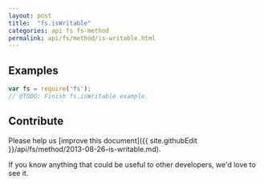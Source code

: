 ```yaml
---
layout: post
title:  "fs.isWritable"
categories: api fs fs-method
permalink: api/fs/method/is-writable.html
---
```


## Examples

```javascript
var fs = require('fs');
// @TODO: Finish fs.isWritable example.
```

## Contribute

Please help us [improve this document]({{ site.githubEdit }}/api/fs/method/2013-08-26-is-writable.md).

If you know anything that could be useful to other developers, we'd love to see it.


